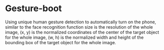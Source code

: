 # Gesture-boot
Using unique human gesture detection to automatically turn on the phone, similar to the face recognition function
size is the resolution of the whole image, (x, y) is the normalized coordinates of the center of the target object for the whole image, (w, h) is the normalized width and height of the bounding box of the target object for the whole image.
